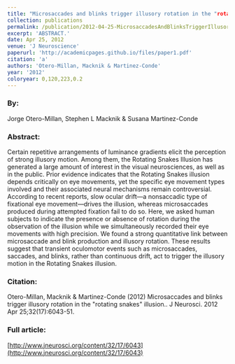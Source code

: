 ```yaml
---
title: "Microsaccades and blinks trigger illusory rotation in the "rotating snakes" illusion."
collection: publications
permalink: /publication/2012-04-25-MicrosaccadesAndBlinksTriggerIllusoryRotationInThe_rotatingSnak
excerpt: 'ABSTRACT.'
date: Apr 25, 2012
venue: 'J Neuroscience'
paperurl: 'http://academicpages.github.io/files/paper1.pdf'
citation: 'a'
authors: 'Otero-Millan, Macknik & Martinez-Conde'
year: '2012'
coloryear: 0,120,223,0.2
---
```


### By: 
Jorge Otero-Millan, Stephen L Macknik & Susana Martinez-Conde

### Abstract: 
Certain repetitive arrangements of luminance gradients elicit the perception of strong illusory motion. Among them, the Rotating Snakes Illusion has generated a large amount of interest in the visual neurosciences, as well as in the public. Prior evidence indicates that the Rotating Snakes illusion depends critically on eye movements, yet the specific eye movement types involved and their associated neural mechanisms remain controversial. According to recent reports, slow ocular drift—a nonsaccadic type of fixational eye movement—drives the illusion, whereas microsaccades produced during attempted fixation fail to do so. Here, we asked human subjects to indicate the presence or absence of rotation during the observation of the illusion while we simultaneously recorded their eye movements with high precision. We found a strong quantitative link between microsaccade and blink production and illusory rotation. These results suggest that transient oculomotor events such as microsaccades, saccades, and blinks, rather than continuous drift, act to trigger the illusory motion in the Rotating Snakes illusion.

### Citation: 
Otero-Millan, Macknik & Martinez-Conde (2012) Microsaccades and blinks trigger illusory rotation in the "rotating snakes" illusion.. J Neurosci. 2012 Apr 25;32(17):6043-51. 

### Full article: 
[http://www.jneurosci.org/content/32/17/6043](http://www.jneurosci.org/content/32/17/6043)
